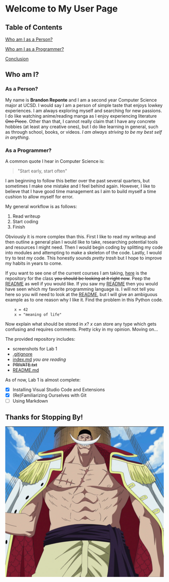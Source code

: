 # Welcome to My User Page #

## Table of Contents ##
[Who am I as a Person?](#as-a-person)

[Who am I as a Programmer?](#as-a-programmer)

[Conclusion](#thanks-for-stopping-by)

## Who am I? ##
### As a Person? ###

My name is **Brandon Reponte** and I am a second year Computer Science major at UCSD. I would say I am a person of simple taste that enjoys lowkey experiences. I am always exploring myself and searching for new passions. I do like watching anime/reading manga as I enjoy experiencing literature ~~One Piece~~. Other than that, I cannot really claim that I have any concrete hobbies (at least any creative ones), but I do like learning in general, such as through school, books, or videos. _I am always striving to be my best self in anything_.

### As a Programmer? ###

A common quote I hear in Computer Science is:
> "Start early, start often"

I am beginning to follow this better over the past several quarters, but sometimes I make one mistake and I feel behind again. However, I like to believe that I have good time management as I aim to build myself a time cushion to allow myself for error.

My general workflow is as follows:
1. Read writeup
2. Start coding
3. Finish

Obviously it is more complex than this. First I like to read my writeup and then outline a general plan I would like to take, researching potential tools and resources I might need. Then I would begin coding by splitting my code into modules and attempting to make a skeleton of the code. Lastly, I would try to test my code. This honestly sounds _pretty trash_ but I hope to improve my habits in years to come.

If you want to see one of the current courses I am taking, [here](https://github.com/breponte/CSE110) is the repository for the class ~~you should be looking at it right now~~. Peep the [README](README.md) as well if you would like. If you saw my [README](README.md) then you would have seen which my favorite programming language is. I will not tell you here so you will need to look at the [README](README.md), but I will give an ambiguous example as to one reason why I like it. Find the problem in this Python code.

```
    x = 42
    x = "meaning of life"
```

Now explain what should be stored in _x_? _x_ can store any type which gets confusing and requires comments. Pretty icky in my opinion. Moving on...

The provided repository includes:
- screenshots for Lab 1
- [.gitignore](.gitignore)
- [index.md](index.md) _you are reading_
- ~~PRIVATE.txt~~
- [README.md](README.md)

As of now, Lab 1 is almost complete:
- [X] Installing Visual Studio Code and Extensions
- [X] (Re)Familiarizing Ourselves with Git
- [ ] Using Markdown

## Thanks for Stopping By!
![One Piece is real](ONEPIECE.PNG)